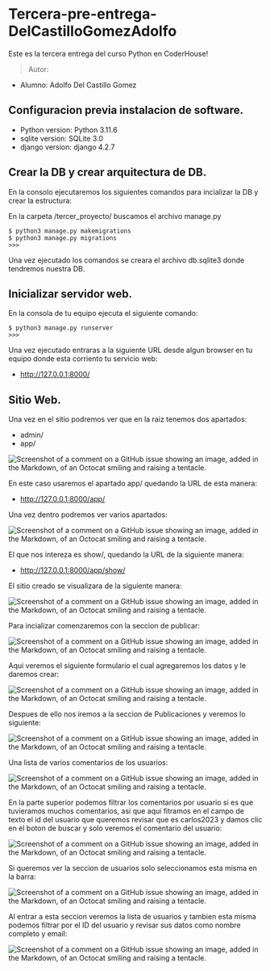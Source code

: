 # Tercera-pre-entrega-DelCastilloGomezAdolfo

Este es la tercera entrega del curso Python en CoderHouse!

> Autor:
- Alumno: Adolfo Del Castillo Gomez

## Configuracion previa instalacion de software.

- Python version: Python 3.11.6
- sqlite version: SQLite 3.0
- django version: django 4.2.7


## Crear la DB y crear arquitectura de DB.

En la consolo ejecutaremos los siguientes comandos para incializar la DB y crear la estructura:

En la carpeta /tercer_proyecto/ buscamos el archivo manage.py

    $ python3 manage.py makemigrations
    $ python3 manage.py migrations
    >>>

Una vez ejecutado los comandos se creara el archivo db.sqlite3 donde tendremos nuestra DB.

## Inicializar servidor web.

En la consola de tu equipo ejecuta el siguiente comando:

    $ python3 manage.py runserver
    >>>

Una vez ejecutado entraras a la siguiente URL desde algun browser en tu equipo donde esta corriento tu servicio web:

- http://127.0.0.1:8000/

## Sitio Web.

Una vez en el sitio podremos ver que en la raiz tenemos dos apartados:

- admin/
- app/

![Screenshot of a comment on a GitHub issue showing an image, added in the Markdown, of an Octocat smiling and raising a tentacle.](/tercer_proyecto/images/imagen1.png)

En este caso usaremos el apartado app/ quedando la URL de esta manera:

- http://127.0.0.1:8000/app/

Una vez dentro podremos ver varios apartados:

![Screenshot of a comment on a GitHub issue showing an image, added in the Markdown, of an Octocat smiling and raising a tentacle.](/tercer_proyecto/images/imagen2.png)


El que nos intereza es show/, quedando la URL de la siguiente manera:

- http://127.0.0.1:8000/app/show/

El sitio creado se visualizara de la siguiente manera:

![Screenshot of a comment on a GitHub issue showing an image, added in the Markdown, of an Octocat smiling and raising a tentacle.](/tercer_proyecto/images/imagen3.png)

Para incializar comenzaremos con la seccion de publicar:

![Screenshot of a comment on a GitHub issue showing an image, added in the Markdown, of an Octocat smiling and raising a tentacle.](/tercer_proyecto/images/imagen4.png)

Aqui veremos el siguiente formulario el cual agregaremos los datos y le daremos crear:

![Screenshot of a comment on a GitHub issue showing an image, added in the Markdown, of an Octocat smiling and raising a tentacle.](/tercer_proyecto/images/imagen5.png)

Despues de ello nos iremos a la seccion de Publicaciones y veremos lo siguiente:

![Screenshot of a comment on a GitHub issue showing an image, added in the Markdown, of an Octocat smiling and raising a tentacle.](/tercer_proyecto/images/imagen6.png)

Una lista de varios comentarios de los usuarios:

![Screenshot of a comment on a GitHub issue showing an image, added in the Markdown, of an Octocat smiling and raising a tentacle.](/tercer_proyecto/images/imagen7.png)

En la parte superior podemos filtrar los comentarios por usuario si es que tuvieramos muchos comentarios, asi que aqui fitramos en el campo de texto el id del usuario que queremos revisar que es carlos2023 y damos clic en el boton de buscar y solo veremos el comentario del usuario:

![Screenshot of a comment on a GitHub issue showing an image, added in the Markdown, of an Octocat smiling and raising a tentacle.](/tercer_proyecto/images/imagen8.png)

Si queremos ver la seccion de usuarios solo seleccionamos esta misma en la barra:

![Screenshot of a comment on a GitHub issue showing an image, added in the Markdown, of an Octocat smiling and raising a tentacle.](/tercer_proyecto/images/imagen9.png)

Al entrar a esta seccion veremos la lista de usuarios y tambien esta misma podemos filtrar por el ID del usuario y revisar sus datos como nombre completo y email:

![Screenshot of a comment on a GitHub issue showing an image, added in the Markdown, of an Octocat smiling and raising a tentacle.](/tercer_proyecto/images/imagen10.png)

